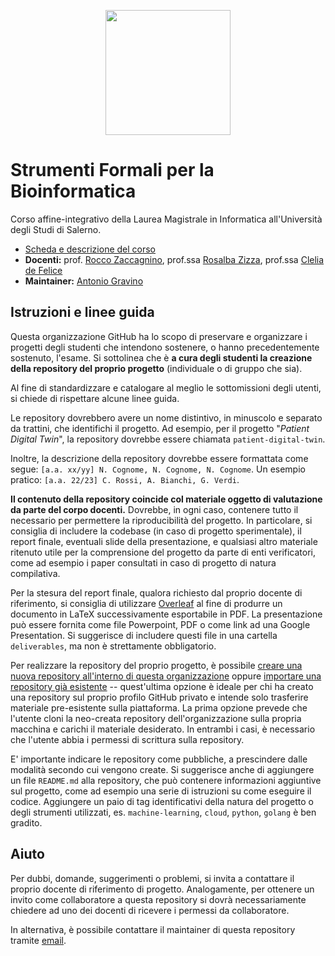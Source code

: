 <p align="center">
  <img width="200" height="200" src="https://www.unisa.it/rescue/img/logo_standard.png">
</p>

# Strumenti Formali per la Bioinformatica
Corso affine-integrativo della Laurea Magistrale in Informatica all'Università degli Studi di Salerno.

- [Scheda e descrizione del corso](https://corsi.unisa.it/informatica-magistrale/didattica/insegnamenti?anno=2022&id=516069)
- **Docenti:** prof. [Rocco Zaccagnino](https://docenti.unisa.it/023039/home), prof.ssa [Rosalba Zizza](https://docenti.unisa.it/020880/home), prof.ssa [Clelia de Felice](https://docenti.unisa.it/001119/home)
- **Maintainer:** [Antonio Gravino](https://github.com/antoniogrv)


## Istruzioni e linee guida

Questa organizzazione GitHub ha lo scopo di preservare e organizzare i progetti degli studenti che intendono sostenere, o hanno precedentemente sostenuto, l'esame. Si sottolinea che è **a cura degli studenti la creazione della repository del proprio progetto** (individuale o di gruppo che sia).

Al fine di standardizzare e catalogare al meglio le sottomissioni degli utenti, si chiede di rispettare alcune linee guida. 

Le repository dovrebbero avere un nome distintivo, in minuscolo e separato da trattini, che identifichi il progetto. Ad esempio, per il progetto "*Patient Digital Twin*", la repository dovrebbe essere chiamata `patient-digital-twin`. 

Inoltre, la descrizione della repository dovrebbe essere formattata come segue: `[a.a. xx/yy] N. Cognome, N. Cognome, N. Cognome`. Un esempio pratico: `[a.a. 22/23] C. Rossi, A. Bianchi, G. Verdi`.

**Il contenuto della repository coincide col materiale oggetto di valutazione da parte del corpo docenti.** Dovrebbe, in ogni caso, contenere tutto il necessario per permettere la riproducibilità del progetto. In particolare, si consiglia di includere la codebase (in caso di progetto sperimentale), il report finale, eventuali slide della presentazione, e qualsiasi altro materiale ritenuto utile per la comprensione del progetto da parte di enti verificatori, come ad esempio i paper consultati in caso di progetto di natura compilativa.

Per la stesura del report finale, qualora richiesto dal proprio docente di riferimento, si consiglia di utilizzare [Overleaf](https://it.overleaf.com/) al fine di produrre un documento in LaTeX successivamente esportabile in PDF. La presentazione può essere fornita come file Powerpoint, PDF o come link ad una Google Presentation. Si suggerisce di includere questi file in una cartella `deliverables`, ma non è strettamente obbligatorio.

Per realizzare la repository del proprio progetto, è possibile [creare una nuova repository all'interno di questa organizzazione](https://github.com/organizations/strumenti-formali-per-la-bioinformatica/repositories/new) oppure [importare una repository già esistente](https://github.com/new/import) -- quest'ultima opzione è ideale per chi ha creato una repository sul proprio profilo GitHub privato e intende solo trasferire materiale pre-esistente sulla piattaforma. La prima opzione prevede che l'utente cloni la neo-creata repository dell'organizzazione sulla propria macchina e carichi il materiale desiderato. In entrambi i casi, è necessario che l'utente abbia i permessi di scrittura sulla repository.

E' importante indicare le repository come pubbliche, a prescindere dalle modalità secondo cui vengono create. Si suggerisce anche di aggiungere un file `README.md` alla repository, che può contenere informazioni aggiuntive sul progetto, come ad esempio una serie di istruzioni su come eseguire il codice. Aggiungere un paio di tag identificativi della natura del progetto o degli strumenti utilizzati, es. `machine-learning`, `cloud`, `python`, `golang` è ben gradito.

## Aiuto

Per dubbi, domande, suggerimenti o problemi, si invita a contattare il proprio docente di riferimento di progetto. Analogamente, per ottenere un invito come collaboratore a questa repository si dovrà necessariamente chiedere ad uno dei docenti di ricevere i permessi da collaboratore.

In alternativa, è possibile contattare il maintainer di questa repository tramite [email](mailto:a.gravino3@studenti.unisa.it).
